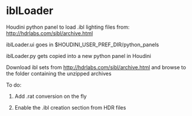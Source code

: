 # iblLoader
Houdini python panel to load .ibl lighting files from: http://hdrlabs.com/sibl/archive.html

iblLoader.ui goes in $HOUDINI_USER_PREF_DIR/python_panels

iblLoader.py gets copied into a new python panel in Houdini

Download ibl sets from http://hdrlabs.com/sibl/archive.html and browse to the folder containing the unzipped archives

To do:

1) Add .rat conversion on the fly

2) Enable the .ibl creation section from HDR files
